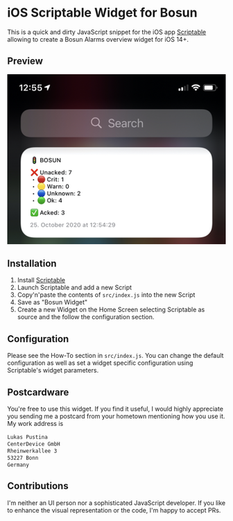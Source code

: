 # iOS Scriptable Widget for Bosun

This is a quick and dirty JavaScript snippet for the iOS app [Scriptable](https://scriptable.app) allowing to create a Bosun Alarms overview widget for iOS 14+.


## Preview

 <p align="center"><img src=".docs/preview.jpg"></p>


## Installation

1. Install [Scriptable](https://scriptable.app)
1. Launch Scriptable and add a new Script
1. Copy'n'paste the contents of `src/index.js` into the new Script
1. Save as "Bosun Widget"
1. Create a new Widget on the Home Screen selecting Scriptable as source and the follow the configuration section.

## Configuration

Please see the How-To section in `src/index.js`. You can change the default configuration as well as set a widget specific configuration using Scriptable's widget parameters.


## Postcardware

You're free to use this widget. If you find it useful, I would highly appreciate you sending me a postcard from your hometown mentioning how you use it. My work address is

```
Lukas Pustina
CenterDevice GmbH
Rheinwerkallee 3
53227 Bonn
Germany
```

## Contributions

I'm neither an UI person nor a sophisticated JavaScript developer. If you like to enhance the visual representation or the code, I'm happy to accept PRs.

